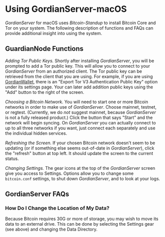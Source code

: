 # Using GordianServer-macOS

*GordianServer* for macOS uses *Bitcoin-Standup* to install Bitcoin Core and Tor on your system. The following description of functions and FAQs can provide additional insight into using the system.

## GuardianNode Functions

*Adding Tor Public Keys.* Shortly after installing *GordianServer*, you will be prompted to add a Tor public key. This will allow you to connect to your *GordianServer* from an authorized client. The Tor public key can be retrieved from the client that you are using. For example, if you are using [GordianWallet](https://github.com/BlockchainCommons/GordianWallet-iOS), there is an "Export Tor V3 Authentication Public Key" option under its settings page. Your can later add addition public keys using the "Add" button to the right of the screen.

*Choosing a Bitcoin Network.* You will need to start one or more Bitcoin networks in order to make use of *GordianServer*. Choose mainnet, testnet, or regtest. (Currently, we do *not* suggest mainnet, because *GordianServer* is not a fully released product.) Click the button that says "Start" and the network will begin syncing. On *GordianServer* you can actually connect to up to all three networks if you want, just connect each separately and use the individual hidden services.

*Refreshing the Screen.* If your chosen Bitcoin network doesn't seem to be updating (or if something else seems out-of-date in *GordianServer*), click the "refresh" button at top left. It should update the screen to the current status.

*Changing Settings.* The gear icons at the top of the *GordianServer* screen give you access to Settings. Options allow you to change some `bitcoin.conf` settings, to shut down *GordianServer*, and to look at your logs.

## GordianServer FAQs

### How Do I Change the Location of My Data?

Because Bitcoin requires 30G or more of storage, you may wish to move its data to an external drive. This can be done by selecting the Settings gear (see above) and changing the Data Directory.
